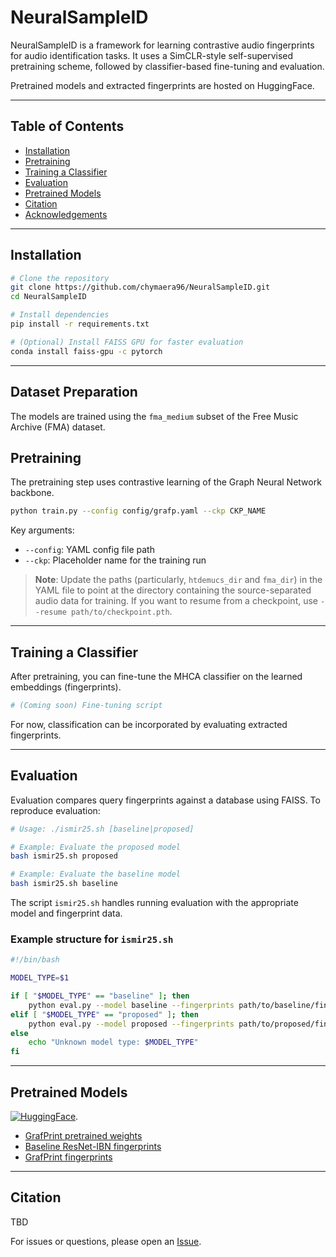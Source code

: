 # NeuralSampleID

NeuralSampleID is a framework for learning contrastive audio fingerprints for audio identification tasks. It uses a SimCLR-style self-supervised pretraining scheme, followed by classifier-based fine-tuning and evaluation.

Pretrained models and extracted fingerprints are hosted on HuggingFace.

---

## Table of Contents
- [Installation](#installation)
- [Pretraining](#pretraining)
- [Training a Classifier](#training-a-classifier)
- [Evaluation](#evaluation)
- [Pretrained Models](#pretrained-models)
- [Citation](#citation)
- [Acknowledgements](#acknowledgements)

---

## Installation

```bash
# Clone the repository
git clone https://github.com/chymaera96/NeuralSampleID.git
cd NeuralSampleID

# Install dependencies
pip install -r requirements.txt

# (Optional) Install FAISS GPU for faster evaluation
conda install faiss-gpu -c pytorch
```

---

## Dataset Preparation

The models are trained using the `fma_medium` subset of the Free Music Archive (FMA) dataset. 

## Pretraining

The pretraining step uses contrastive learning of the Graph Neural Network backbone. 

```bash
python train.py --config config/grafp.yaml --ckp CKP_NAME
```

Key arguments:
- `--config`: YAML config file path
- `--ckp`: Placeholder name for the training run

> **Note**:  Update the paths (particularly, `htdemucs_dir` and `fma_dir`) in the YAML file to point at the directory containing the source-separated audio data for training. If you want to resume from a checkpoint, use `--resume path/to/checkpoint.pth`.

---

## Training a Classifier

After pretraining, you can fine-tune the MHCA classifier on the learned embeddings (fingerprints).

```bash
# (Coming soon) Fine-tuning script
```

For now, classification can be incorporated by evaluating extracted fingerprints.

---

## Evaluation

Evaluation compares query fingerprints against a database using FAISS. To reproduce evaluation:

```bash
# Usage: ./ismir25.sh [baseline|proposed]

# Example: Evaluate the proposed model
bash ismir25.sh proposed

# Example: Evaluate the baseline model
bash ismir25.sh baseline
```

The script `ismir25.sh` handles running evaluation with the appropriate model and fingerprint data.

### Example structure for `ismir25.sh`

```bash
#!/bin/bash

MODEL_TYPE=$1

if [ "$MODEL_TYPE" == "baseline" ]; then
    python eval.py --model baseline --fingerprints path/to/baseline/fingerprints
elif [ "$MODEL_TYPE" == "proposed" ]; then
    python eval.py --model proposed --fingerprints path/to/proposed/fingerprints
else
    echo "Unknown model type: $MODEL_TYPE"
fi
```

---

## Pretrained Models

 [![HuggingFace](https://huggingface.co/front/assets/huggingface_logo-noborder.svg)](https://huggingface.co/chymaera96/NeuralSampleID).

- [GrafPrint pretrained weights](https://huggingface.co/chymaera96/NeuralSampleID/tree/main/grafp-weights)
- [Baseline ResNet-IBN fingerprints](https://huggingface.co/chymaera96/NeuralSampleID/tree/main/baseline-fingerprints)
- [GrafPrint fingerprints](https://huggingface.co/chymaera96/NeuralSampleID/tree/main/grafp-fingerprints)

---

## Citation

TBD



For issues or questions, please open an [Issue](https://github.com/chymaera96/NeuralSampleID/issues).